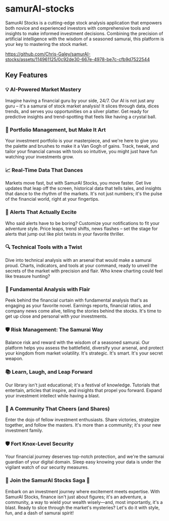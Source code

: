 # samurAI-stocks

SamurAI Stocks is a cutting-edge stock analysis application that empowers both novice and experienced investors with comprehensive tools and insights to make informed investment decisions. Combining the precision of artificial intelligence with the wisdom of a seasoned samurai, this platform is your key to mastering the stock market.


https://github.com/Chris-Galey/samurAI-stocks/assets/114961125/0c92de30-667e-4978-be7c-cfb9d7522544


## Key Features

### 💡 AI-Powered Market Mastery
Imagine having a financial guru by your side, 24/7. Our AI is not just any guru – it's a samurai of stock market analysis! It slices through data, dices trends, and serves you opportunities on a silver platter. Get ready for predictive insights and trend-spotting that feels like having a crystal ball.

### 🎨 Portfolio Management, but Make It Art
Your investment portfolio is your masterpiece, and we're here to give you the palette and brushes to make it a Van Gogh of gains. Track, tweak, and tailor your financial canvas with tools so intuitive, you might just have fun watching your investments grow.

### 📈 Real-Time Data That Dances
Markets move fast, but with SamurAI Stocks, you move faster. Get live updates that leap off the screen, historical data that tells tales, and insights that dance to the rhythm of the markets. It's not just numbers; it's the pulse of the financial world, right at your fingertips.

### 🔔 Alerts That Actually Excite
Who said alerts have to be boring? Customize your notifications to fit your adventure style. Price leaps, trend shifts, news flashes – set the stage for alerts that jump out like plot twists in your favorite thriller.

### 🔍 Technical Tools with a Twist
Dive into technical analysis with an arsenal that would make a samurai proud. Charts, indicators, and tools at your command, ready to unveil the secrets of the market with precision and flair. Who knew charting could feel like treasure hunting?

### 📘 Fundamental Analysis with Flair
Peek behind the financial curtain with fundamental analysis that's as engaging as your favorite novel. Earnings reports, financial ratios, and company news come alive, telling the stories behind the stocks. It's time to get up close and personal with your investments.

### 🛡️ Risk Management: The Samurai Way
Balance risk and reward with the wisdom of a seasoned samurai. Our platform helps you assess the battlefield, diversify your arsenal, and protect your kingdom from market volatility. It's strategic. It's smart. It's your secret weapon.

### 📚 Learn, Laugh, and Leap Forward
Our library isn't just educational; it's a festival of knowledge. Tutorials that entertain, articles that inspire, and insights that propel you forward. Expand your investment intellect while having a blast.

### 💬 A Community That Cheers (and Shares)
Enter the dojo of fellow investment enthusiasts. Share victories, strategize together, and follow the masters. It's more than a community; it's your new investment family.

### 🛡️ Fort Knox-Level Security
Your financial journey deserves top-notch protection, and we're the samurai guardian of your digital domain. Sleep easy knowing your data is under the vigilant watch of our security measures.

### 🎉 Join the SamurAI Stocks Saga 🎉
Embark on an investment journey where excitement meets expertise. With SamurAI Stocks, finance isn't just about figures; it's an adventure, a community, a way to wield your wealth wisely—and, most importantly, it's a blast. Ready to slice through the market's mysteries? Let's do it with style, fun, and a dash of samurai spirit!


